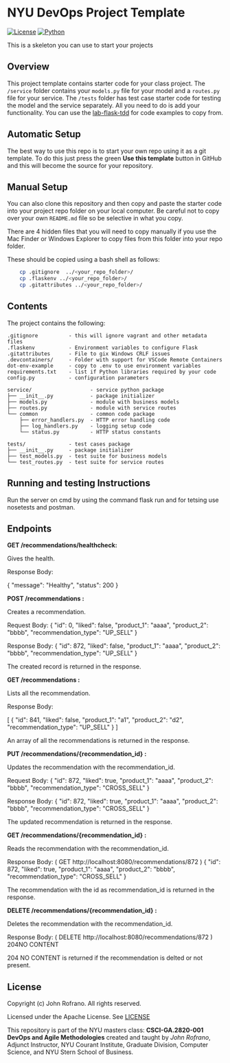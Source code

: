 # NYU DevOps Project Template

[![License](https://img.shields.io/badge/License-Apache_2.0-blue.svg)](https://opensource.org/licenses/Apache-2.0)
[![Python](https://img.shields.io/badge/Language-Python-blue.svg)](https://python.org/)

This is a skeleton you can use to start your projects

## Overview

This project template contains starter code for your class project. The `/service` folder contains your `models.py` file for your model and a `routes.py` file for your service. The `/tests` folder has test case starter code for testing the model and the service separately. All you need to do is add your functionality. You can use the [lab-flask-tdd](https://github.com/nyu-devops/lab-flask-tdd) for code examples to copy from.

## Automatic Setup

The best way to use this repo is to start your own repo using it as a git template. To do this just press the green **Use this template** button in GitHub and this will become the source for your repository.

## Manual Setup

You can also clone this repository and then copy and paste the starter code into your project repo folder on your local computer. Be careful not to copy over your own `README.md` file so be selective in what you copy.

There are 4 hidden files that you will need to copy manually if you use the Mac Finder or Windows Explorer to copy files from this folder into your repo folder.

These should be copied using a bash shell as follows:

```bash
    cp .gitignore  ../<your_repo_folder>/
    cp .flaskenv ../<your_repo_folder>/
    cp .gitattributes ../<your_repo_folder>/
```

## Contents

The project contains the following:

```text
.gitignore          - this will ignore vagrant and other metadata files
.flaskenv           - Environment variables to configure Flask
.gitattributes      - File to gix Windows CRLF issues
.devcontainers/     - Folder with support for VSCode Remote Containers
dot-env-example     - copy to .env to use environment variables
requirements.txt    - list if Python libraries required by your code
config.py           - configuration parameters

service/                   - service python package
├── __init__.py            - package initializer
├── models.py              - module with business models
├── routes.py              - module with service routes
└── common                 - common code package
    ├── error_handlers.py  - HTTP error handling code
    ├── log_handlers.py    - logging setup code
    └── status.py          - HTTP status constants

tests/              - test cases package
├── __init__.py     - package initializer
├── test_models.py  - test suite for business models
└── test_routes.py  - test suite for service routes
```


## Running and testing Instructions

Run the server on cmd by using the command flask run and for tetsing use nosetests and postman.

## Endpoints

**GET /recommendations/healthcheck:**

Gives the health.

Response Body:

{
    "message": "Healthy",
    "status": 200
}


**POST /recommendations :**

Creates a recommendation.

Request Body: 
{
        "id": 0,
        "liked": false,
        "product_1": "aaaa",
        "product_2": "bbbb",
        "recommendation_type": "UP_SELL"
}

Response Body:
{
    "id": 872,
    "liked": false,
    "product_1": "aaaa",
    "product_2": "bbbb",
    "recommendation_type": "UP_SELL"
}

The created record is returned in the response.

**GET /recommendations :**

Lists all the recommendation.

Response Body:

[
    {
        "id": 841,
        "liked": false,
        "product_1": "a1",
        "product_2": "d2",
        "recommendation_type": "UP_SELL"
    }
]

An array of all the recommendations is returned in the response.

**PUT /recommendations/{recommendation_id} :**

Updates the recommendation with the recommendation_id.

Request Body: 
{
        "id": 872,
        "liked": true,
        "product_1": "aaaa",
        "product_2": "bbbb",
        "recommendation_type": "CROSS_SELL"
}

Response Body:
{
    "id": 872,
    "liked": true,
    "product_1": "aaaa",
    "product_2": "bbbb",
    "recommendation_type": "CROSS_SELL"
}

The updated recommendation is returned in the response.

**GET /recommendations/{recommendation_id} :**

Reads the recommendation with the recommendation_id.

Response Body: ( GET http://localhost:8080/recommendations/872 )
{
    "id": 872,
    "liked": true,
    "product_1": "aaaa",
    "product_2": "bbbb",
    "recommendation_type": "CROSS_SELL"
}

The recommendation with the id as recommendation_id is returned in the response.

**DELETE /recommendations/{recommendation_id} :**

Deletes the recommendation with the recommendation_id.

Response Body: ( DELETE http://localhost:8080/recommendations/872 )
204NO CONTENT

204 NO CONTENT is returned if the recommendation is delted or not present.

## License

Copyright (c) John Rofrano. All rights reserved.

Licensed under the Apache License. See [LICENSE](LICENSE)

This repository is part of the NYU masters class: **CSCI-GA.2820-001 DevOps and Agile Methodologies** created and taught by *John Rofrano*, Adjunct Instructor, NYU Courant Institute, Graduate Division, Computer Science, and NYU Stern School of Business.
